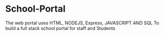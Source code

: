 # School-Portal
The web portal uses HTML, NODEJS, Express, JAVASCRIPT AND SQL To build a full stack school portal for staff and Students
